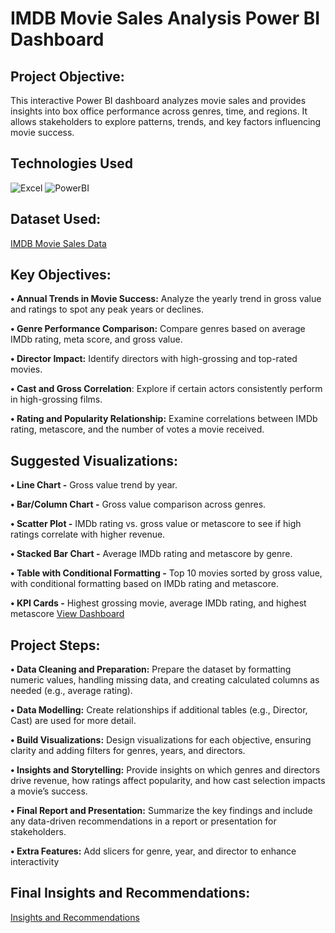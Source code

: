 # IMDB Movie Sales Analysis Power BI Dashboard

## Project Objective:
This interactive Power BI dashboard analyzes movie sales and provides insights into box office performance across genres, time, and regions. It allows stakeholders to explore patterns, trends, and key factors influencing movie success.

## Technologies Used

![Excel](https://github.com/user-attachments/assets/eb7e523d-18fb-4fb0-93ad-ba0f877abe4d) ![PowerBI](https://github.com/user-attachments/assets/52a57ce0-ee9b-4472-aede-58b5d979e983)


## Dataset Used:
<a href="https://github.com/MashettyKeerthi/IMDB-Movie-Sales-Analysis/blob/main/IMDB_Movie_data.xlsx"> IMDB Movie Sales Data </a>

## Key Objectives:
**•	Annual Trends in Movie Success:** Analyze the yearly trend in gross value and ratings to spot any peak years or declines. 

**•	Genre Performance Comparison:** Compare genres based on average IMDb rating, meta score, and gross value. 

**•	Director Impact:** Identify directors with high-grossing and top-rated movies. 

**•	Cast and Gross Correlation**: Explore if certain actors consistently perform in high-grossing films.

**•	Rating and Popularity Relationship:** Examine correlations between IMDb rating, metascore, and the number of votes a movie received. 

## Suggested Visualizations: 

**•	Line Chart -** Gross value trend by year. 

**•	Bar/Column Chart -** Gross value comparison across genres. 

**•	Scatter Plot -** IMDb rating vs. gross value or metascore to see if high ratings correlate with higher revenue. 

**•	Stacked Bar Chart -** Average IMDb rating and metascore by genre.

**•	Table with Conditional Formatting -** Top 10 movies sorted by gross value, with conditional formatting based on IMDb rating and metascore. 

**•	KPI Cards -** Highest grossing movie, average IMDb rating, and highest metascore
<a href= "https://github.com/MashettyKeerthi/IMDB-Movie-Sales-Analysis/blob/main/Movie%20Sales%20Dashboard.pdf"> View Dashboard </a>

## Project Steps:

**•	Data Cleaning and Preparation:** Prepare the dataset by formatting numeric values, handling missing data, and creating calculated columns as needed (e.g., average rating). 

**•	Data Modelling:** Create relationships if additional tables (e.g., Director, Cast) are used for more detail. 

**•	Build Visualizations:** Design visualizations for each objective, ensuring clarity and adding filters for genres, years, and directors. 

**•	Insights and Storytelling:** Provide insights on which genres and directors drive revenue, how ratings affect popularity, and how cast selection impacts a movie’s success. 

**•	Final Report and Presentation:** Summarize the key findings and include any data-driven recommendations in a report or presentation for stakeholders.

**•	Extra Features:** Add slicers for genre, year, and director to enhance interactivity

## Final Insights and Recommendations:

<a href="https://github.com/MashettyKeerthi/IMDB-Movie-Sales-Analysis/blob/main/Insights%20and%20Recommendations.pdf">Insights and Recommendations</a>



